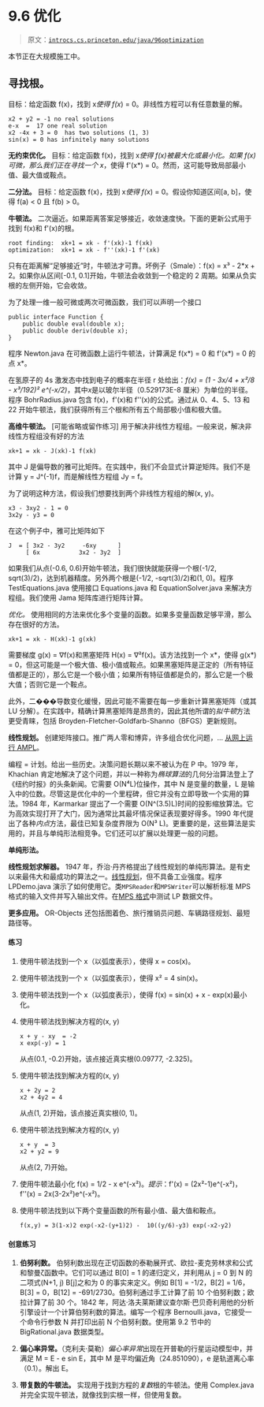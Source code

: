 # 9.6 优化

> 原文：[`introcs.cs.princeton.edu/java/96optimization`](https://introcs.cs.princeton.edu/java/96optimization)

本节正在大规模施工中。

## 寻找根。

目标：给定函数 f(x)，找到 x*使得 f(x*) = 0。非线性方程可以有任意数量的解。

```
x2 + y2 = -1 no real solutions
e-x  =  17 one real solution
x2 -4x + 3 = 0  has two solutions (1, 3)
sin(x) = 0 has infinitely many solutions

```

**无约束优化。** 目标：给定函数 f(x)，找到 x*使得 f(x)被最大化或最小化。如果 f(x)可微，那么我们正在寻找一个 x*，使得 f'(x*) = 0。然而，这可能导致局部最小值、最大值或鞍点。

**二分法。** 目标：给定函数 f(x)，找到 x*使得 f(x*) = 0。假设你知道区间[a, b]，使得 f(a) < 0 且 f(b) > 0。

**牛顿法。** 二次逼近。如果距离答案足够接近，收敛速度快。下面的更新公式用于找到 f(x)和 f'(x)的根。

```
root finding:  xk+1 = xk - f'(xk)-1 f(xk)
optimization:  xk+1 = xk - f''(xk)-1 f'(xk)

```

只有在距离解“足够接近”时，牛顿法才可靠。坏例子（Smale）：f(x) = x³ - 2*x + 2。如果你从区间[-0.1, 0.1]开始，牛顿法会收敛到一个稳定的 2 周期。如果从负实根的左侧开始，它会收敛。

为了处理一维一般可微或两次可微函数，我们可以声明一个接口

```
public interface Function {
    public double eval(double x);
    public double deriv(double x);
}

```

程序 Newton.java 在可微函数上运行牛顿法，计算满足 f(x*) = 0 和 f'(x*) = 0 的点 x*。

在氢原子的 4s 激发态中找到电子的概率在半径 r 处给出：*f(x) = (1 - 3x/4 + x²/8 - x³/192)² e^(-x/2)*，其中*x*是以玻尔半径（0.529173E-8 厘米）为单位的半径。程序 BohrRadius.java 包含 f(x)，f'(x)和 f''(x)的公式。通过从 0、4、5、13 和 22 开始牛顿法，我们获得所有三个根和所有五个局部极小值和极大值。

**高维牛顿法。** [可能省略或留作练习] 用于解决非线性方程组。一般来说，解决非线性方程组没有好的方法

```
xk+1 = xk - J(xk)-1 f(xk)

```

其中 J 是偏导数的雅可比矩阵。在实践中，我们不会显式计算逆矩阵。我们不是计算 y = J^(-1)f，而是解线性方程组 Jy = f。

为了说明这种方法，假设我们想要找到两个非线性方程组的解(x, y)。

```
x3 - 3xy2 - 1 = 0
3x2y - y3 = 0

```

在这个例子中，雅可比矩阵如下

```
J  = [ 3x2 - 3y2     -6xy      ]
     [ 6x           3x2 - 3y2  ]

```

如果我们从点(-0.6, 0.6)开始牛顿法，我们很快就能获得一个根(-1/2, sqrt(3)/2)，达到机器精度。另外两个根是(-1/2, -sqrt(3)/2)和(1, 0)。程序 TestEquations.java 使用接口 Equations.java 和 EquationSolver.java 来解决方程组。我们使用 Jama 矩阵库进行矩阵计算。

*优化。* 使用相同的方法来优化多个变量的函数。如果多变量函数足够平滑，那么存在很好的方法。

```
xk+1 = xk - H(xk)-1 g(xk)

```

需要梯度 g(x) = ∇f(x)和黑塞矩阵 H(x) = ∇²f(x)。该方法找到一个 x*，使得 g(x*) = 0，但这可能是一个极大值、极小值或鞍点。如果黑塞矩阵是正定的（所有特征值都是正的），那么它是一个极小值；如果所有特征值都是负的，那么它是一个极大值；否则它是一个鞍点。

此外，二���导数变化缓慢，因此可能不需要在每一步重新计算黑塞矩阵（或其 LU 分解）。在实践中，精确计算黑塞矩阵是昂贵的，因此其他所谓的*拟牛顿*方法更受青睐，包括 Broyden-Fletcher-Goldfarb-Shanno（BFGS）更新规则。

**线性规划。** 创建矩阵接口。推广两人零和博弈，许多组合优化问题，... [从网上运行 AMPL](http://www.ampl.com/TRYAMPL/startup.html)。

编程 = 计划。给出一些历史。决策问题长期以来不被认为在 P 中。1979 年，Khachian 肯定地解决了这个问题，并以一种称为*椭球算法*的几何分治算法登上了《纽约时报》的头条新闻。它需要 O(N⁴L)位操作，其中 N 是变量的数量，L 是输入中的位数。尽管这是优化中的一个里程碑，但它并没有立即导致一个实用的算法。1984 年，Karmarkar 提出了一个需要 O(N^(3.5)L)时间的投影缩放算法。它为高效实现打开了大门，因为通常比其最坏情况保证表现要好得多。1990 年代提出了各种*内点*方法，最佳已知复杂度界限为 O(N³ L)。更重要的是，这些算法是实用的，并且与单纯形法相竞争。它们还可以扩展以处理更一般的问题。

**单纯形法。**

**线性规划求解器。** 1947 年，乔治·丹齐格提出了线性规划的单纯形算法。是有史以来最伟大和最成功的算法之一。[线性规划](http://opsresearch.com/OR-Objects/api/drasys/or/mp/lp/package-summary.html)，但不具备工业强度。程序 LPDemo.java 演示了如何使用它。类`MPSReader`和`MPSWriter`可以解析标准 MPS 格式的输入文件并写入输出文件。在[MPS 格式](http://www.netlib.org/lp/data/)中测试 LP 数据文件。

**更多应用。** OR-Objects 还包括图着色、旅行推销员问题、车辆路径规划、最短路径等。

#### 练习

1.  使用牛顿法找到一个 x（以弧度表示），使得 x = cos(x)。

1.  使用牛顿法找到一个 x（以弧度表示），使得 x² = 4 sin(x)。

1.  使用牛顿法找到一个 x（以弧度表示），使得 f(x) = sin(x) + x - exp(x)最小化。

1.  使用牛顿法找到解决方程的(x, y)

    ```
    x + y - xy  = -2
    x exp(-y) = 1

    ```

    从点(0.1, -0.2)开始，该点接近真实根(0.09777, -2.325)。

1.  使用牛顿法找到解决方程的(x, y)

    ```
    x + 2y = 2
    x2 + 4y2 = 4

    ```

    从点(1, 2)开始，该点接近真实根(0, 1)。

1.  使用牛顿法找到解决方程的(x, y)

    ```
    x + y  = 3
    x2 + y2 = 9

    ```

    从点(2, 7)开始。

1.  使用牛顿法最小化 f(x) = 1/2 - x e^(-x²)。*提示*：f'(x) = (2x²-1)e^(-x²)，f''(x) = 2x(3-2x²)e^(-x²)。

1.  使用牛顿法找到以下两个变量函数的所有最小值、最大值和鞍点。

    ```
    f(x,y) = 3(1-x)2 exp(-x2-(y+1)2) -  10((y/6)-y3) exp(-x2-y2)

    ```

#### 创意练习

1.  **伯努利数。** 伯努利数出现在正切函数的泰勒展开式、欧拉-麦克劳林求和公式和黎曼ζ函数中。它们可以通过 B[0] = 1 的递归定义，并利用从 j = 0 到 N 的二项式(N+1, j) B[j]之和为 0 的事实来定义。例如 B[1] = -1/2，B[2] = 1/6，B[3] = 0，B[12] = -691/2730。伯努利通过手工计算了前 10 个伯努利数；欧拉计算了前 30 个。1842 年，阿达·洛夫莱斯建议查尔斯·巴贝奇利用他的分析引擎设计一个计算伯努利数的算法。编写一个程序 Bernoulli.java，它接受一个命令行参数 N 并打印出前 N 个伯努利数。使用第 9.2 节中的 BigRational.java 数据类型。

1.  **偏心率异常。**（克利夫·莫勒）*偏心率异常*出现在开普勒的行星运动模型中，并满足 M = E - e sin E，其中 M 是平均偏近角（24.851090），e 是轨道离心率（0.1）。解出 E。

1.  **带复数的牛顿法。** 实现用于找到方程的*复数*根的牛顿法。使用 Complex.java 并完全实现牛顿法，就像找到实根一样，但使用复数。
